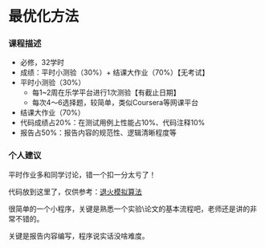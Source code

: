# 最优化方法

### 课程描述

- 必修，32学时
- 成绩：平时小测验（30%）+ 结课大作业（70%）【无考试】
- 平时小测验（30%）
  - 每1~2周在乐学平台进行1次测验【有截止日期】
  - 每次4～6选择题，较简单，类似Coursera等网课平台
-  结课大作业（70%）
  - 代码成绩占20%：在测试用例上性能占10%、代码注释10%
  - 报告占50%：报告内容的规范性、逻辑清晰程度等


### 个人建议
平时作业多和同学讨论，错一个扣一分太亏了！

代码放到这里了，仅供参考：[退火模拟算法](https://github.com/lyccyl1/Annealing-Simulation-Algorithm)

很简单的一个小程序，关键是熟悉一个实验\论文的基本流程吧，老师还是讲的非常不错的。

关键是报告内容编写，程序说实话没啥难度。